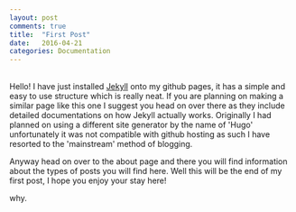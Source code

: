 ```yaml
---
layout: post
comments: true
title:  "First Post"
date:   2016-04-21
categories: Documentation
---
```

<br>
Hello! I have just installed <a target="_blank" href="https://jekyllrb.com/">Jekyll</a> onto my github pages, it has a simple and easy to use structure which is really neat. If you are planning on making a similar page like this one I suggest you head on over there as they include detailed documentations on how Jekyll actually works. Originally I had planned on using a different site generator by the name of 'Hugo' unfortunately it was not compatible with github hosting as such I have resorted to the 'mainstream' method of blogging.

Anyway head on over to the about page and there you will find information about the types of posts you will find here. Well this will be the end of my first post, I hope you enjoy your stay here!

why.